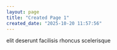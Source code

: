 ```yaml
---
layout: page
title: "Created Page 1"
created_date: "2025-10-20 11:57:56"
---
```


elit deserunt facilisis rhoncus scelerisque 

